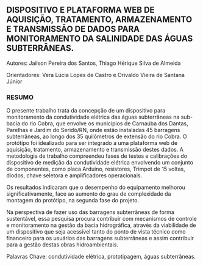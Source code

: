 ##  DISPOSITIVO E PLATAFORMA WEB DE AQUISIÇÃO, TRATAMENTO, ARMAZENAMENTO E TRANSMISSÃO DE DADOS PARA MONITORAMENTO DA SALINIDADE DAS ÁGUAS SUBTERRÂNEAS.

Autores: Jailson Pereira dos Santos, Thiago Hérique Silva de Almeida

Orientadores: Vera Lúcia Lopes de Castro e Orivaldo Vieira de Santana Júnior


### RESUMO
O presente trabalho trata da concepção de um dispositivo para monitoramento da condutividade elétrica das águas subterrâneas na sub-bacia do rio Cobra, que envolve os municípios de Carnaúba dos Dantas, Parelhas e Jardim do Seridó/RN, onde estão instaladas 45 barragens subterrâneas, ao longo dos 35 quilômetros de extensão do rio Cobra. O protótipo foi idealizado para ser integrado a uma plataforma web de aquisição, tratamento, armazenamento e transmissão destes dados. A metodologia de trabalho compreendeu fases de testes e calibrações do dispositivo de medição da condutividade elétrica envolvendo um conjunto de componentes, como placa Arduino, resistores, Trimpot de 15 voltas, diodos, chave seletora e amplificadores operacionais.

Os resultados indicaram que o desempenho do equipamento melhorou significativamente, face ao aumento do grau de complexidade da montagem do protótipo, na segunda fase do projeto.

Na perspectiva de fazer uso das barragens subterrâneas de forma sustentável, essa pesquisa procura contribuir com mecanismos de controle e monitoramento na gestão da bacia hidrográfica, através da viabilidade de um dispositivo que seja acessível tanto do ponto de vista técnico como financeiro para os usuários das barragens subterrâneas e assim contribuir para a gestão destas obras hidroambientais. 


Palavras Chave: condutividade elétrica, prototipagem, águas subterrâneas. 
